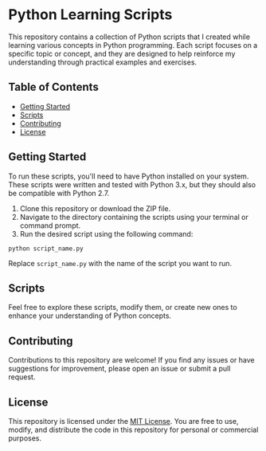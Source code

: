 
# Python Learning Scripts

This repository contains a collection of Python scripts that I created while learning various concepts in Python programming. Each script focuses on a specific topic or concept, and they are designed to help reinforce my understanding through practical examples and exercises.

## Table of Contents

- [Getting Started](#getting-started)
- [Scripts](#scripts)
- [Contributing](#contributing)
- [License](#license)

## Getting Started

To run these scripts, you'll need to have Python installed on your system. These scripts were written and tested with Python 3.x, but they should also be compatible with Python 2.7.

1. Clone this repository or download the ZIP file.
2. Navigate to the directory containing the scripts using your terminal or command prompt.
3. Run the desired script using the following command:

```
python script_name.py
```

Replace `script_name.py` with the name of the script you want to run.

## Scripts

[//]: # ()
[//]: # (Here's a brief overview of the scripts included in this repository:)

[//]: # ()
[//]: # (1. **basics.py**: This script covers the fundamental concepts of Python, such as variables, data types, operators, and control structures.)

[//]: # (2. **functions.py**: Explores the concept of functions in Python, including function definitions, parameters, and return values.)

[//]: # (3. **data_structures.py**: Introduces various data structures in Python, such as lists, tuples, dictionaries, and sets, along with their operations and methods.)

[//]: # (4. **file_handling.py**: Demonstrates how to read from and write to files in Python.)

[//]: # (5. **modules_packages.py**: Explains how to create and use modules and packages in Python for code organization and reusability.)

[//]: # (6. **object_oriented.py**: Covers the principles of object-oriented programming &#40;OOP&#41; in Python, including classes, objects, inheritance, and polymorphism.)

[//]: # (7. **exceptions.py**: Focuses on exception handling in Python, including try-except blocks and raising custom exceptions.)

[//]: # (8. **advanced_topics.py**: Explores advanced topics in Python, such as generators, decorators, and lambda functions.)

Feel free to explore these scripts, modify them, or create new ones to enhance your understanding of Python concepts.

## Contributing

Contributions to this repository are welcome! If you find any issues or have suggestions for improvement, please open an issue or submit a pull request.

## License

This repository is licensed under the [MIT License](LICENSE). You are free to use, modify, and distribute the code in this repository for personal or commercial purposes.